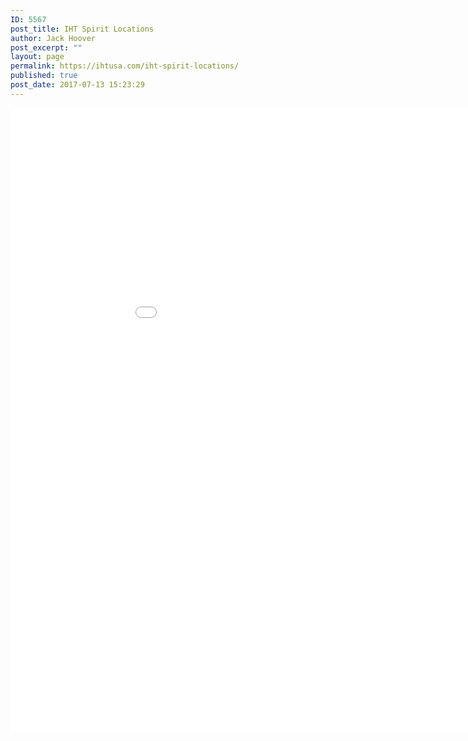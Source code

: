 ```yaml
---
ID: 5567
post_title: IHT Spirit Locations
author: Jack Hoover
post_excerpt: ""
layout: page
permalink: https://ihtusa.com/iht-spirit-locations/
published: true
post_date: 2017-07-13 15:23:29
---
```

<div style="float:left"><iframe src="//www.easymapmaker.com/map/IHTSpirit" width="1000" height="1000" frameborder="0" marginwidth="0" marginheight="0" scrolling="no">
</iframe></div>